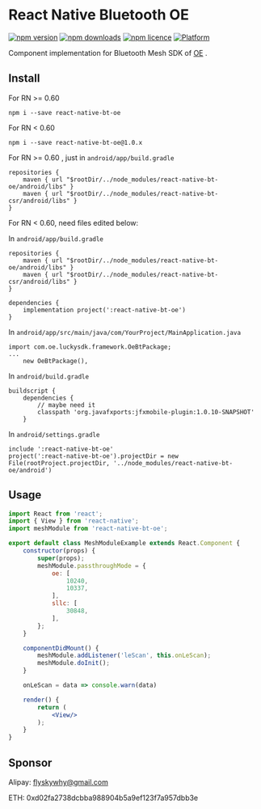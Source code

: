 # React Native Bluetooth OE

[![npm version](http://img.shields.io/npm/v/react-native-bt-oe.svg?style=flat-square)](https://npmjs.org/package/react-native-bt-oe "View this project on npm")
[![npm downloads](http://img.shields.io/npm/dm/react-native-bt-oe.svg?style=flat-square)](https://npmjs.org/package/react-native-bt-oe "View this project on npm")
[![npm licence](http://img.shields.io/npm/l/react-native-bt-oe.svg?style=flat-square)](https://npmjs.org/package/react-native-bt-oe "View this project on npm")
[![Platform](https://img.shields.io/badge/platform-android-989898.svg?style=flat-square)](https://npmjs.org/package/react-native-bt-oe "View this project on npm")

Component implementation for Bluetooth Mesh SDK of [OE](www.oecore.com) .

## Install
For RN >= 0.60
```shell
npm i --save react-native-bt-oe
```

For RN < 0.60
```shell
npm i --save react-native-bt-oe@1.0.x
```

For RN >= 0.60 , just in `android/app/build.gradle`
```
repositories {
    maven { url "$rootDir/../node_modules/react-native-bt-oe/android/libs" }
    maven { url "$rootDir/../node_modules/react-native-bt-csr/android/libs" }
}
```

For RN < 0.60, need files edited below:

In `android/app/build.gradle`
```
repositories {
    maven { url "$rootDir/../node_modules/react-native-bt-oe/android/libs" }
    maven { url "$rootDir/../node_modules/react-native-bt-csr/android/libs" }
}

dependencies {
    implementation project(':react-native-bt-oe')
}
```

In `android/app/src/main/java/com/YourProject/MainApplication.java`
```
import com.oe.luckysdk.framework.OeBtPackage;
...
    new OeBtPackage(),
```

In `android/build.gradle`
```
buildscript {
    dependencies {
        // maybe need it
        classpath 'org.javafxports:jfxmobile-plugin:1.0.10-SNAPSHOT'
    }
```

In `android/settings.gradle`
```
include ':react-native-bt-oe'
project(':react-native-bt-oe').projectDir = new File(rootProject.projectDir, '../node_modules/react-native-bt-oe/android')
```

## Usage

```jsx
import React from 'react';
import { View } from 'react-native';
import meshModule from 'react-native-bt-oe';

export default class MeshModuleExample extends React.Component {
    constructor(props) {
        super(props);
        meshModule.passthroughMode = {
            oe: [
                10240,
                10337,
            ],
            sllc: [
                30848,
            ],
        };
    }

    componentDidMount() {
        meshModule.addListener('leScan', this.onLeScan);
        meshModule.doInit();
    }

    onLeScan = data => console.warn(data)

    render() {
        return (
            <View/>
        );
    }
}
```

## Sponsor

Alipay: flyskywhy@gmail.com

ETH: 0xd02fa2738dcbba988904b5a9ef123f7a957dbb3e
